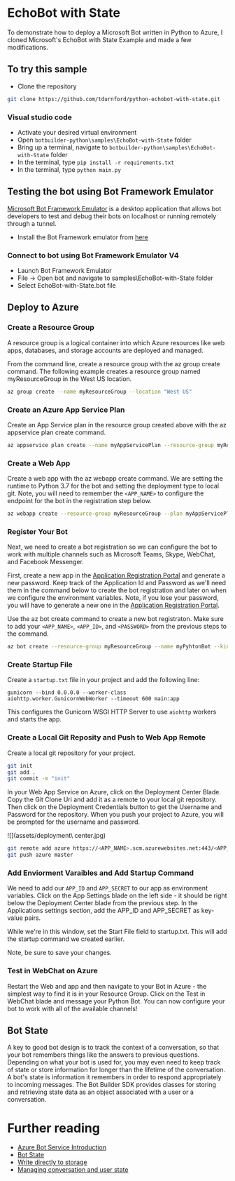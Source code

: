 # EchoBot with State
To demonstrate how to deploy a Microsoft Bot written in Python to Azure, I cloned Microsoft's EchoBot with State Example and made a few modifications. 

## To try this sample
- Clone the repository
```bash
git clone https://github.com/tdurnford/python-echobot-with-state.git
```

### Visual studio code
- Activate your desired virtual environment
- Open `botbuilder-python\samples\EchoBot-with-State` folder
- Bring up a terminal, navigate to `botbuilder-python\samples\EchoBot-with-State` folder
- In the terminal, type `pip install -r requirements.txt`
- In the terminal, type `python main.py`

## Testing the bot using Bot Framework Emulator
[Microsoft Bot Framework Emulator](https://github.com/microsoft/botframework-emulator) is a desktop application that allows bot developers to test and debug their bots on localhost or running remotely through a tunnel.

- Install the Bot Framework emulator from [here](https://github.com/Microsoft/BotFramework-Emulator/releases)

### Connect to bot using Bot Framework Emulator **V4**
- Launch Bot Framework Emulator
- File -> Open bot and navigate to samples\EchoBot-with-State folder
- Select EchoBot-with-State.bot file

## Deploy to Azure

### Create a Resource Group
A resource group is a logical container into which Azure resources like web apps, databases, and storage accounts are deployed and managed.

From the command line, create a resource group with the az group create command. The following example creates a resource group named myResourceGroup in the West US location.

```bash
az group create --name myResourceGroup --location "West US"
```
### Create an Azure App Service Plan 
Create an App Service plan in the resource group created above with the az appservice plan create command.
```bash
az appservice plan create --name myAppServicePlan --resource-group myResourceGroup --sku B1 --is-linux
```
### Create a Web App
Create a web app with the az webapp create command. We are setting the runtime to Python 3.7 for the bot and setting the deployment type to local git. Note, you will need to remember the `<APP_NAME>` to configure the endpoint for the bot in the registration step below.

```bash
az webapp create --resource-group myResourceGroup --plan myAppServicePlan --name <APP_NAME> --runtime "PYTHON|3.7" --deployment-local-git
```

### Register Your Bot
Next, we need to create a bot registration so we can configure the bot to work with multiple channels such as Microsoft Teams, Skype, WebChat, and Facebook Messenger.

First, create a new app in the [Application Registration Portal](https://apps.dev.microsoft.com/#/appList) and generate a new password. Keep track of the Application Id and Password as we'll need them in the command below to create the bot registration and later on when we configure the environment variables. Note, if you lose your password, you will have to generate a new one in the [Application Registration Portal](https://apps.dev.microsoft.com/#/appList). 

 Use the az bot create command to create a new bot registraton. Make sure to add your `<APP_NAME>`, `<APP_ID>`, and `<PASSWORD>` from the previous steps to the command.

```bash
az bot create --resource-group myResourceGroup --name myPyhtonBot --kind registration --endpoint https://<APP_NAME>.azurewebsites.net/api/messages --appid <APP_ID> --password <PASSWROD>
```

### Create Startup File
Create a `startup.txt` file in your project and add the following line: 
```
gunicorn --bind 0.0.0.0 --worker-class aiohttp.worker.GunicornWebWorker --timeout 600 main:app
```
This configures the Gunicorn WSGI HTTP Server to use `aiohttp` workers and starts the app.

### Create a Local Git Reposity and Push to Web App Remote
Create a local git repository for your project.

```bash
git init
git add .
git commit -m "init"
```

In your Web App Service on Azure, click on the Deployment Center Blade. Copy the Git Clone Uri and add it as a remote to your local git repository. Then click on the Deployment Credentials button to get the Username and Password for the repository. When you push your project to Azure, you will be prompted for the username and password.

![](assets/deployment\ center.jpg)

```bash
git remote add azure https://<APP_NAME>.scm.azurewebsites.net:443/<APP_NAME>.git
git push azure master
```

### Add Enviorment Varaibles and Add Startup Command
We need to add our `APP_ID` and `APP_SECRET` to our app as environment variables. Click on the App Settings blade on the left side - it should be right below the Deployment Center blade from the previous step. In the Applications settings section, add the APP_ID and APP_SECRET as key-value pairs.

While we're in this window, set the Start File field to startup.txt. This will add the startup command we created earlier.

Note, be sure to save your changes.

### Test in WebChat on Azure
Restart the Web and app and then navigate to your Bot in Azure - the simplest way to find it is in your Resource Group. Click on the Test in WebChat blade and message your Python Bot. You can now configure your bot to work with all of the available channels!

## Bot State
A key to good bot design is to track the context of a conversation, so that your bot remembers things like the answers to previous questions. Depending on what your bot is used for, you may even need to keep track of state or store information for longer than the lifetime of the conversation. A bot's state is information it remembers in order to respond appropriately to incoming messages. The Bot Builder SDK provides classes for storing and retrieving state data as an object associated with a user or a conversation.

# Further reading

- [Azure Bot Service Introduction](https://docs.microsoft.com/en-us/azure/bot-service/bot-service-overview-introduction?view=azure-bot-service-4.0)
- [Bot State](https://docs.microsoft.com/en-us/azure/bot-service/bot-builder-storage-concept?view=azure-bot-service-4.0)
- [Write directly to storage](https://docs.microsoft.com/en-us/azure/bot-service/bot-builder-howto-v4-storage?view=azure-bot-service-4.0&tabs=csharpechorproperty%2Ccsetagoverwrite%2Ccsetag)
- [Managing conversation and user state](https://docs.microsoft.com/en-us/azure/bot-service/bot-builder-howto-v4-state?view=azure-bot-service-4.0)